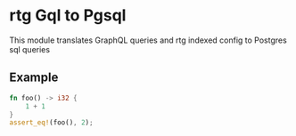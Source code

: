 # rtg Gql to Pgsql

This module translates GraphQL queries and rtg indexed config to Postgres sql queries

## Example

```rust
fn foo() -> i32 {
    1 + 1
}
assert_eq!(foo(), 2);
```